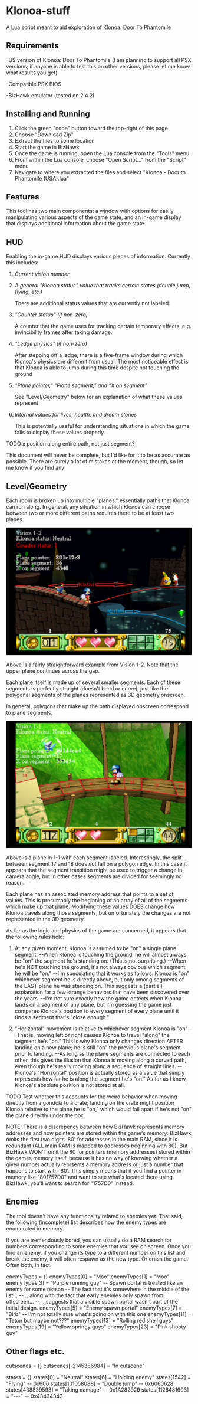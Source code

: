 # Klonoa-stuff

A Lua script meant to aid exploration of Klonoa: Door To Phantomile

## Requirements

-US version of Klonoa: Door To Phantomile (I am planning to support all PSX versions; if anyone is able to test this on other versions, please let me know what results you get)

-Compatible PSX BIOS

-BizHawk emulator (tested on 2.4.2)

## Installing and Running

1. Click the green "code" button toward the top-right of this page
2. Choose "Download Zip"
3. Extract the files to some location
4. Start the game in BizHawk
5. Once the game is running, open the Lua console from the "Tools" menu
6. From within the Lua console, choose "Open Script..." from the "Script" menu
7. Navigate to where you extracted the files and select "Klonoa - Door to Phantomile (USA).lua"

## Features

This tool has two main components: a window with options for easily manipulating various aspects of the game state, and an in-game display that displays additional information about the game state.

## HUD

Enabling the in-game HUD displays various pieces of information. Currently this includes:

1. *Current vision number*

2. *A general "Klonoa status" value that tracks certain states (double jump, flying, etc.)*

      There are additional status values that are currently not labeled.

3. *"Counter status" (if non-zero)*

      A counter that the game uses for tracking certain temporary effects, e.g. invincibility frames after taking damage.

4. *"Ledge physics" (if non-zero)*

      After stepping off a ledge, there is a five-frame window during which Klonoa's physics are different from usual. The most noticeable effect is that Klonoa is able to jump during this time despite not touching the ground

5. *"Plane pointer," "Plane segment," and "X on segment"*

      See "Level/Geometry" below for an explanation of what these values represent

6. *Internal values for lives, health, and dream stones*

      This is potentially useful for understanding situations in which the game fails to display these values properly.

TODO x position along entire path, not just segment?

This document will never be complete, but I'd like for it to be as accurate as possible. There are surely a lot of mistakes at the moment, though, so let me know if you find any!



## Level/Geometry

Each room is broken up into multiple "planes," essentially paths that Klonoa can run along. In general, any situation in which Klonoa can choose between two or more different paths requires there to be at least two planes.

![Branching planes in 2-1](https://raw.githubusercontent.com/amoser/Klonoa-stuff/master/img/branching%20planes.png)

Above is a fairly straightforward example from Vision 1-2. Note that the upper plane continues across the gap.

Each plane itself is made up of several smaller segments. Each of these segments is perfectly straight (doesn't bend or curve), just like the polygonal segments of the planes represented as 3D geometry onscreen. 

In general, polygons that make up the path displayed onscreen correspond to plane segments. 

![Plane segments in 1-1](https://raw.githubusercontent.com/amoser/Klonoa-stuff/master/img/plane%20segments.png)

Above is a plane in 1-1 with each segment labeled. Interestingly, the split between segment 17 and 18 does _not_ fall on a polygon edge. In this case it appears that the segment transition might be used to trigger a change in camera angle, but in other cases segments are divided for seemingly no reason.

Each plane has an associated memory address that points to a set of values. This is presumably the beginning of an array of all of the segments which make up that plane. Modifying these values DOES change how Klonoa travels along those segments, but unfortunately the changes are not represented in the 3D geometry.

As far as the logic and physics of the game are concerned, it appears that the following rules hold:

1. At any given moment, Klonoa is assumed to be "on" a single plane segment.
--When Klonoa is touching the ground, he will almost always be "on" the segment he's standing on. (This is not surprising.)
--When he's NOT touching the ground, it's not always obvious which segment he will be "on." 
--I'm speculating that it works as follows: Klonoa is "on" whichever segment he is directly above, but only among segments of the LAST plane he was standing on. This suggests a (partial) explanation for a few strange behaviors that have been discovered over the years.
--I'm not sure exactly how the game detects when Klonoa lands on a segment of any plane, but I'm guessing the game just compares Klonoa's position to every segment of every plane until it finds a segment that's "close enough." 

2. "Horizontal" movement is relative to whichever segment Klonoa is "on"
--That is, moving left or right causes Klonoa to travel "along" the segment he's "on." This is why Klonoa only changes direction AFTER landing on a new plane; he is still "on" the previous plane's segment prior to landing.
--As long as the plane segments are connected to each other, this gives the illusion that Klonoa is moving along a curved path, even though he's really moving along a sequence of straight lines.
--Klonoa's "Horizontal" position is actually stored as a value that simply represents how far he is along the segment he's "on." As far as I know, Klonoa's absolute position is not stored at all.

TODO Test whether this accounts for the weird behavior when moving directly from a gondola to a crate; landing on the crate might position Klonoa relative to the plane he is "on," which would fall apart if he's not "on" the plane directly under the box.

NOTE: There is a discrepency between how BizHawk represents memory addresses and how pointers are stored within the game's memory: BizHawk omits the first two digits '80' for addresses in the main RAM, since it is redundant (ALL main RAM is mapped to addresses beginning with 80). But BizHawk WON'T omit the 80 for pointers (memory addresses) stored within the games memory itself, because it has no way of knowing whether a given number actually reprsents a memory address or just a number that happens to start with '80'.
This simply means that if you find a pointer in memory like "801757D0" and want to see what's located there using BizHawk, you'll want to search for "1757D0" instead.



## Enemies

The tool doesn't have any functionslity related to enemies yet. That said, the following (incomplete) list describes how the enemy types are enumerated in memory. 

If you are tremendously bored, you can usually do a RAM search for numbers corresponding to some enemies that you see on screen. Once you find an enemy, if you change its type to a different number on this list and break the enemy, it will often respawn as the new type. Or crash the game. Often both, in fact.

enemyTypes = {}
enemyTypes[0] = "Moo"
enemyTypes[1] = "Moo"
enemyTypes[3] = "Purple running guy"
-- Spawn portal is treated like an enemy for some reason
-- The fact that it's somewhere in the middle of the list...
-- ...along with the fact that early enemies only spawn from offscreen...
-- ...suggests that a visible spawn portal wasn't part of the initial design.
enemyTypes[5] = "Enemy spawn portal"
enemyTypes[7] = "Birb"
-- I'm not totally sure what's going on with this one
enemyTypes[11] = "Teton but maybe not???"
enemyTypes[13] = "Rolling red shell guys"
enemyTypes[19] = "Yellow springy guys"
enemyTypes[23] = "Pink shooty guy"



## Other flags etc.

cutscenes = {}
cutscenes[-2145386984] = "In cutscene"

states = {}
states[0] = "Neutral"
states[6] = "Holding enemy" 
states[1542] = "Flying" -- 0x606
states[101058088] = "Double jump" -- 0x6060628
states[438839593] = "Taking damage" -- 0x1A282929
states[1128481603] = "---" -- 0x43434343

